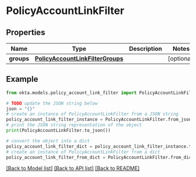 # PolicyAccountLinkFilter


## Properties

Name | Type | Description | Notes
------------ | ------------- | ------------- | -------------
**groups** | [**PolicyAccountLinkFilterGroups**](PolicyAccountLinkFilterGroups.md) |  | [optional] 

## Example

```python
from okta.models.policy_account_link_filter import PolicyAccountLinkFilter

# TODO update the JSON string below
json = "{}"
# create an instance of PolicyAccountLinkFilter from a JSON string
policy_account_link_filter_instance = PolicyAccountLinkFilter.from_json(json)
# print the JSON string representation of the object
print(PolicyAccountLinkFilter.to_json())

# convert the object into a dict
policy_account_link_filter_dict = policy_account_link_filter_instance.to_dict()
# create an instance of PolicyAccountLinkFilter from a dict
policy_account_link_filter_from_dict = PolicyAccountLinkFilter.from_dict(policy_account_link_filter_dict)
```
[[Back to Model list]](../README.md#documentation-for-models) [[Back to API list]](../README.md#documentation-for-api-endpoints) [[Back to README]](../README.md)


